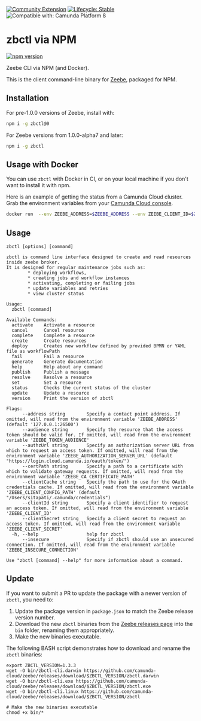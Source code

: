 [![Community Extension](https://img.shields.io/badge/Community%20Extension-An%20open%20source%20community%20maintained%20project-FF4700)](https://github.com/camunda-community-hub/community)
[![Lifecycle: Stable](https://img.shields.io/badge/Lifecycle-Stable-brightgreen)](https://github.com/Camunda-Community-Hub/community/blob/main/extension-lifecycle.md#stable-)
![Compatible with: Camunda Platform 8](https://img.shields.io/badge/Compatible%20with-Camunda%20Platform%208-0072Ce)

# zbctl via NPM

[![npm version](https://badge.fury.io/js/zbctl.svg)](https://badge.fury.io/js/zbctl)

Zeebe CLI via NPM (and Docker).

This is the client command-line binary for [Zeebe](https://zeebe.io), packaged for NPM.

## Installation

For pre-1.0.0 versions of Zeebe, install with:

```bash
npm i -g zbctl@0
```

For Zeebe versions from 1.0.0-alpha7 and later:

```bash
npm i -g zbctl
```

## Usage with Docker

You can use `zbctl` with Docker in CI, or on your local machine if you don't want to install it with npm.

Here is an example of getting the status from a Camunda Cloud cluster. Grab the environment variables from your [Camunda Cloud console](https://console.cloud.camunda.io/).

```bash
docker run  --env ZEEBE_ADDRESS=$ZEEBE_ADDRESS --env ZEEBE_CLIENT_ID=$ZEEBE_CLIENT_ID --env ZEEBE_CLIENT_SECRET=$ZEEBE_CLIENT_SECRET --env ZEEBE_AUTHORIZATION_SERVER_URL=$ZEEBE_AUTHORIZATION_SERVER_URL sitapati/zbctl status
```
## Usage

```
zbctl [options] [command]
```

```
zbctl is command line interface designed to create and read resources inside zeebe broker. 
It is designed for regular maintenance jobs such as:
        * deploying workflows,
        * creating jobs and workflow instances
        * activating, completing or failing jobs
        * update variables and retries
        * view cluster status

Usage:
  zbctl [command]

Available Commands:
  activate    Activate a resource
  cancel      Cancel resource
  complete    Complete a resource
  create      Create resources
  deploy      Creates new workflow defined by provided BPMN or YAML file as workflowPath
  fail        Fail a resource
  generate    Generate documentation
  help        Help about any command
  publish     Publish a message
  resolve     Resolve a resource
  set         Set a resource
  status      Checks the current status of the cluster
  update      Update a resource
  version     Print the version of zbctl

Flags:
      --address string        Specify a contact point address. If omitted, will read from the environment variable 'ZEEBE_ADDRESS' (default '127.0.0.1:26500')
      --audience string       Specify the resource that the access token should be valid for. If omitted, will read from the environment variable 'ZEEBE_TOKEN_AUDIENCE'
      --authzUrl string       Specify an authorization server URL from which to request an access token. If omitted, will read from the environment variable 'ZEEBE_AUTHORIZATION_SERVER_URL' (default "https://login.cloud.camunda.io/oauth/token/")
      --certPath string       Specify a path to a certificate with which to validate gateway requests. If omitted, will read from the environment variable 'ZEEBE_CA_CERTIFICATE_PATH'
      --clientCache string    Specify the path to use for the OAuth credentials cache. If omitted, will read from the environment variable 'ZEEBE_CLIENT_CONFIG_PATH' (default "/Users/sitapati/.camunda/credentials")
      --clientId string       Specify a client identifier to request an access token. If omitted, will read from the environment variable 'ZEEBE_CLIENT_ID'
      --clientSecret string   Specify a client secret to request an access token. If omitted, will read from the environment variable 'ZEEBE_CLIENT_SECRET'
  -h, --help                  help for zbctl
      --insecure              Specify if zbctl should use an unsecured connection. If omitted, will read from the environment variable 'ZEEBE_INSECURE_CONNECTION'

Use "zbctl [command] --help" for more information about a command.
```

## Update

If you want to submit a PR to update the package with a newer version of `zbctl`, you need to:

1. Update the package version in `package.json` to match the Zeebe release version number.
2. Download the new `zbctl` binaries from the [Zeebe releases page](https://github.com/camunda-cloud/zeebe/releases) into the `bin` folder,  renaming them appropriately.
3. Make the new binaries executable.

The following BASH script demonstrates how to download and rename the `zbctl` binaries:

```
export ZBCTL_VERSION=1.3.3
wget -O bin/zbctl-cli.darwin https://github.com/camunda-cloud/zeebe/releases/download/$ZBCTL_VERSION/zbctl.darwin
wget -O bin/zbctl-cli.exe https://github.com/camunda-cloud/zeebe/releases/download/$ZBCTL_VERSION/zbctl.exe
wget -O bin/zbctl-cli.linux https://github.com/camunda-cloud/zeebe/releases/download/$ZBCTL_VERSION/zbctl

# Make the new binaries executable
chmod +x bin/*
```

